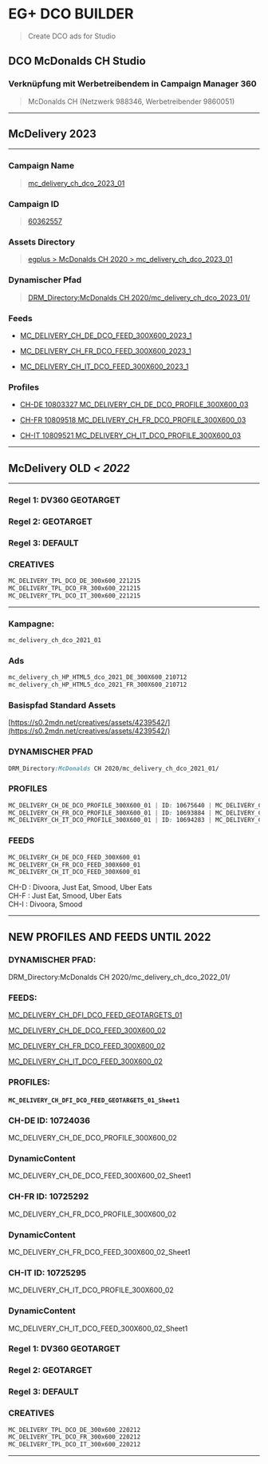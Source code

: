 # EG+ DCO BUILDER

>Create DCO ads for Studio

## DCO McDonalds CH Studio

### Verknüpfung mit Werbetreibendem in Campaign Manager 360
>McDonalds CH (Netzwerk 988346, Werbetreibender 9860051)

---
## McDelivery 2023 
---

### Campaign Name
>[mc_delivery_ch_dco_2023_01](https://www.google.com/doubleclick/studio/#campaign:advertiserId=60088092&campaignId=60362557&ownerId=9738474)

### Campaign ID
>[60362557](https://www.google.com/doubleclick/studio/#campaign:advertiserId=60088092&campaignId=60362557&ownerId=9738474)

### Assets Directory
>[egplus > McDonalds CH 2020 > mc_delivery_ch_dco_2023_01](https://www.google.com/doubleclick/studio/#assets:accountId=61750&folderId=62897473)

### Dynamischer Pfad
>[DRM_Directory:McDonalds CH 2020/mc_delivery_ch_dco_2023_01/](https://www.google.com/doubleclick/studio/#assets:accountId=61750&folderId=62897473)

### Feeds

- [MC_DELIVERY_CH_DE_DCO_FEED_300X600_2023_1](https://docs.google.com/spreadsheets/d/1c7DSNo--E3H7LEfYtFx-Lp4U6iDvA_JVy0YxtFihI7Y/edit#gid=0)

- [MC_DELIVERY_CH_FR_DCO_FEED_300X600_2023_1](https://docs.google.com/spreadsheets/d/1wZOlyGnybXO3Y7nkqU7dTpguarw6qBIE0JkGyLm0QSQ/edit#gid=0)

- [MC_DELIVERY_CH_IT_DCO_FEED_300X600_2023_1](https://docs.google.com/spreadsheets/d/1_jyNVLxAXblY4oxxWBBS_fnYpkTeTKNReEwCUVqWO8w/edit#gid=0)

### Profiles

- [CH-DE 10803327 MC_DELIVERY_CH_DE_DCO_PROFILE_300X600_03](https://www.google.com/doubleclick/studio/#ContentManagement/advertiser:id=10036027&tab=PROFILES)

- [CH-FR 10809518 MC_DELIVERY_CH_FR_DCO_PROFILE_300X600_03](https://www.google.com/doubleclick/studio/#ContentManagement/advertiser:id=10036027&tab=PROFILES)

- [CH-IT 10809521 MC_DELIVERY_CH_IT_DCO_PROFILE_300X600_03](https://www.google.com/doubleclick/studio/#ContentManagement/advertiser:id=10036027&tab=PROFILES)

---
## McDelivery OLD *< 2022*
---

### Regel 1: DV360 GEOTARGET
### Regel 2: GEOTARGET
### Regel 3: DEFAULT

### CREATIVES 
```js
MC_DELIVERY_TPL_DCO_DE_300x600_221215
MC_DELIVERY_TPL_DCO_FR_300x600_221215
MC_DELIVERY_TPL_DCO_IT_300x600_221215
```


---

### Kampagne: 
```css
mc_delivery_ch_dco_2021_01
```

### Ads
```css
mc_delivery_ch_HP_HTML5_dco_2021_DE_300X600_210712
mc_delivery_ch_HP_HTML5_dco_2021_FR_300X600_210712
```

### Basispfad Standard Assets
[https://s0.2mdn.net/creatives/assets/4239542/](https://s0.2mdn.net/creatives/assets/4239542/)

### DYNAMISCHER PFAD
```css
DRM_Directory:McDonalds CH 2020/mc_delivery_ch_dco_2021_01/
```

### PROFILES
```css
MC_DELIVERY_CH_DE_DCO_PROFILE_300X600_01 | ID: 10675640 | MC_DELIVERY_CH_DE_DCO_FEED_300X600_01_Sheet1
MC_DELIVERY_CH_FR_DCO_PROFILE_300X600_01 | ID: 10693884 | MC_DELIVERY_CH_FR_DCO_FEED_300X600_01_Sheet1
MC_DELIVERY_CH_IT_DCO_PROFILE_300X600_01 | ID: 10694283 | MC_DELIVERY_CH_IT_DCO_FEED_300X600_01_Sheet1
```

### FEEDS
```css
MC_DELIVERY_CH_DE_DCO_FEED_300X600_01
MC_DELIVERY_CH_FR_DCO_FEED_300X600_01
MC_DELIVERY_CH_IT_DCO_FEED_300X600_01
```

CH-D : Divoora, Just Eat, Smood, Uber Eats\
CH-F : Just Eat, Smood, Uber Eats\
CH-I : Divoora, Smood

---

## NEW PROFILES AND FEEDS UNTIL 2022

### DYNAMISCHER PFAD:
DRM_Directory:McDonalds CH 2020/mc_delivery_ch_dco_2022_01/

### FEEDS:

[MC_DELIVERY_CH_DFI_DCO_FEED_GEOTARGETS_01](https://docs.google.com/spreadsheets/d/1CXsJXTgKakcZyTFKVBOq6mEJN7LbuGWXc5iA36EEOIM/edit#gid=0)

[MC_DELIVERY_CH_DE_DCO_FEED_300X600_02](https://docs.google.com/spreadsheets/d/1Z5k0aHCS_uj9OzsytvvgVcLVHDZBmqf-IDkDhbGaezs/edit#gid=0)

[MC_DELIVERY_CH_FR_DCO_FEED_300X600_02](https://docs.google.com/spreadsheets/d/1ZdVJPB9jHTSkO1SBETDvIWQ0_8XTqr4SI3Q32reb_zk/edit#gid=0)

[MC_DELIVERY_CH_IT_DCO_FEED_300X600_02](https://docs.google.com/spreadsheets/d/1HRc2WIYZvd2mUdI7ze-9kfG0YdrD9CpEA3zEYUuiais/edit#gid=0)

### PROFILES:

#### `MC_DELIVERY_CH_DFI_DCO_FEED_GEOTARGETS_01_Sheet1`

### CH-DE ID: 10724036
MC_DELIVERY_CH_DE_DCO_PROFILE_300X600_02
### DynamicContent
MC_DELIVERY_CH_DE_DCO_FEED_300X600_02_Sheet1
### CH-FR ID: 10725292
MC_DELIVERY_CH_FR_DCO_PROFILE_300X600_02

### DynamicContent
MC_DELIVERY_CH_FR_DCO_FEED_300X600_02_Sheet1

### CH-IT ID: 10725295
MC_DELIVERY_CH_IT_DCO_PROFILE_300X600_02

### DynamicContent
MC_DELIVERY_CH_IT_DCO_FEED_300X600_02_Sheet1

### Regel 1: DV360 GEOTARGET
### Regel 2: GEOTARGET
### Regel 3: DEFAULT

### CREATIVES
```css
MC_DELIVERY_TPL_DCO_DE_300x600_220212
MC_DELIVERY_TPL_DCO_FR_300x600_220212
MC_DELIVERY_TPL_DCO_IT_300x600_220212
```

---
